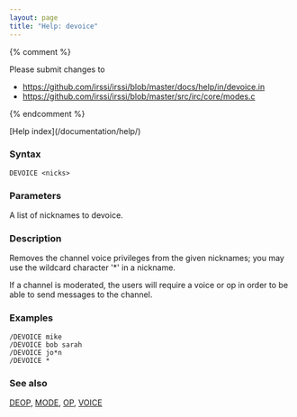 ```yaml
---
layout: page
title: "Help: devoice"
---
```


{% comment %}

Please submit changes to
- https://github.com/irssi/irssi/blob/master/docs/help/in/devoice.in
- https://github.com/irssi/irssi/blob/master/src/irc/core/modes.c


{% endcomment %}
<nav markdown="1">
[Help index](/documentation/help/)
</nav>

### Syntax ###

<div class="highlight irssisyntax"><pre style="\-\-cmdlen:7ch"><code><span class="synB">DEVOICE</span> <span class="synB05">&lt;nicks></span></code></pre></div>



### Parameters ###

A list of nicknames to devoice.

### Description ###

Removes the channel voice privileges from the given nicknames; you may use
the wildcard character '*' in a nickname.

If a channel is moderated, the users will require a voice or op in order to
be able to send messages to the channel.

### Examples ###

    /DEVOICE mike
    /DEVOICE bob sarah
    /DEVOICE jo*n
    /DEVOICE *

### See also ###
[DEOP](/documentation/help/deop/), [MODE](/documentation/help/mode/), [OP](/documentation/help/op/), [VOICE](/documentation/help/voice/)

